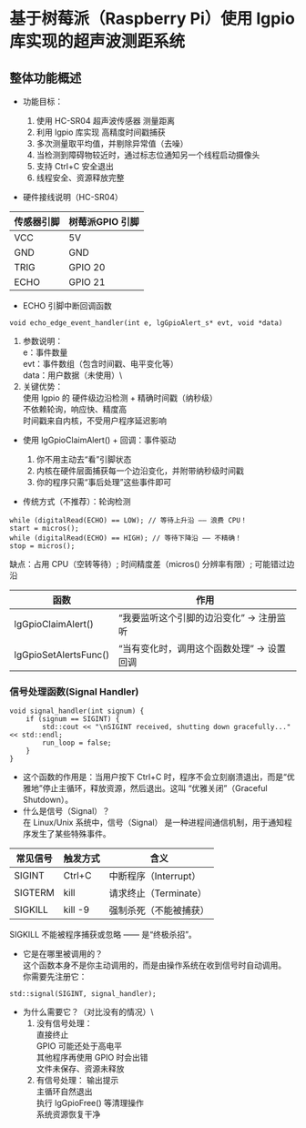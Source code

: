 # 基于树莓派（Raspberry Pi）使用 lgpio 库实现的超声波测距系统

## 整体功能概述
- 功能目标：
  1. 使用 HC-SR04 超声波传感器 测量距离
  2. 利用 lgpio 库实现 高精度时间戳捕获
  3. 多次测量取平均值，并剔除异常值（去噪）
  4. 当检测到障碍物较近时，通过标志位通知另一个线程启动摄像头
  5. 支持 Ctrl+C 安全退出
  6. 线程安全、资源释放完整

- 硬件接线说明（HC-SR04）

|传感器引脚|树莓派GPIO 引脚|
|---|---|
|VCC|5V|
|GND|GND|
|TRIG|GPIO 20|
|ECHO|GPIO 21|

- ECHO 引脚中断回调函数
```
void echo_edge_event_handler(int e, lgGpioAlert_s* evt, void *data)
```
   1. 参数说明：\
      e：事件数量\
      evt：事件数组（包含时间戳、电平变化等）\
      data：用户数据（未使用）\
   2.  关键优势：\
      使用 lgpio 的 硬件级边沿检测 + 精确时间戳（纳秒级）\
      不依赖轮询，响应快、精度高\
      时间戳来自内核，不受用户程序延迟影响

- 使用 lgGpioClaimAlert() + 回调：事件驱动
   1. 你不用主动去“看”引脚状态
   2. 内核在硬件层面捕获每一个边沿变化，并附带纳秒级时间戳
   3. 你的程序只需“事后处理”这些事件即可

- 传统方式（不推荐）：轮询检测
```
while (digitalRead(ECHO) == LOW); // 等待上升沿 —— 浪费 CPU！
start = micros();
while (digitalRead(ECHO) == HIGH); // 等待下降沿 —— 不精确！
stop = micros();
```
缺点：占用 CPU（空转等待）; 时间精度差（micros() 分辨率有限）; 可能错过边沿

|函数|作用|
|----|----|
|lgGpioClaimAlert()|“我要监听这个引脚的边沿变化” → 注册监听|
|lgGpioSetAlertsFunc()|“当有变化时，调用这个函数处理” → 设置回调|

### 信号处理函数(Signal Handler)
```
void signal_handler(int signum) {
    if (signum == SIGINT) {
        std::cout << "\nSIGINT received, shutting down gracefully..." << std::endl;
        run_loop = false;
    }
}
```
- 这个函数的作用是：当用户按下 Ctrl+C 时，程序不会立刻崩溃退出，而是“优雅地”停止主循环，释放资源，然后退出。这叫 “优雅关闭”（Graceful Shutdown）。
- 什么是信号（Signal）？\
在 Linux/Unix 系统中，信号（Signal） 是一种进程间通信机制，用于通知程序发生了某些特殊事件。

|常见信号|触发方式|含义|
|----|----|----|
|SIGINT|Ctrl+C|中断程序（Interrupt）|
|SIGTERM|kill <pid>|请求终止（Terminate）|
|SIGKILL|kill -9 <pid>|强制杀死（不能被捕获）|

SIGKILL 不能被程序捕获或忽略 —— 是“终极杀招”。
- 它是在哪里被调用的？\
这个函数本身不是你主动调用的，而是由操作系统在收到信号时自动调用。\
你需要先注册它：
```
std::signal(SIGINT, signal_handler);
```
- 为什么需要它？（对比没有的情况）\
  1. 没有信号处理：\
     直接终止\
     GPIO 可能还处于高电平\
     其他程序再使用 GPIO 时会出错\
     文件未保存、资源未释放
  2. 有信号处理：
     输出提示\
     主循环自然退出\
     执行 lgGpioFree() 等清理操作\
     系统资源恢复干净
